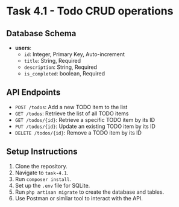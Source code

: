 # Task 4.1 - Todo CRUD operations

## Database Schema

- **users**:
  - `id`: Integer, Primary Key, Auto-increment
  - `title`: String, Required
  - `description`: String, Required
  - `is_completed`: boolean, Required

## API Endpoints

- `POST /todos`: Add a new TODO item to the list
- `GET /todos`: Retrieve the list of all TODO items
- `GET /todos/{id}`: Retrieve a specific TODO item by its ID
- `PUT /todos/{id}`: Update an existing TODO item by its ID
- `DELETE /todos/{id}`: Remove a TODO item by its ID

## Setup Instructions

1. Clone the repository.
2. Navigate to `task-4.1`.
3. Run `composer install`.
4. Set up the `.env` file for SQLite.
5. Run `php artisan migrate` to create the database and tables.
6. Use Postman or similar tool to interact with the API.
